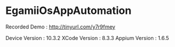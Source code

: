 # EgamiiOsAppAutomation

Recorded Demo : http://tinyurl.com/y7r9fmey

Device Version : 10.3.2
XCode Version : 8.3.3
Appium Version : 1.6.5



